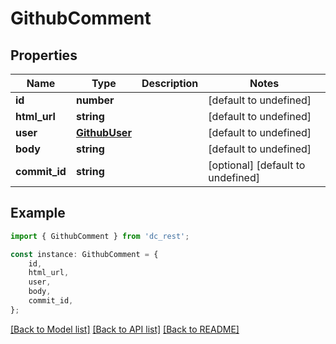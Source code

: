 # GithubComment


## Properties

Name | Type | Description | Notes
------------ | ------------- | ------------- | -------------
**id** | **number** |  | [default to undefined]
**html_url** | **string** |  | [default to undefined]
**user** | [**GithubUser**](GithubUser.md) |  | [default to undefined]
**body** | **string** |  | [default to undefined]
**commit_id** | **string** |  | [optional] [default to undefined]

## Example

```typescript
import { GithubComment } from 'dc_rest';

const instance: GithubComment = {
    id,
    html_url,
    user,
    body,
    commit_id,
};
```

[[Back to Model list]](../README.md#documentation-for-models) [[Back to API list]](../README.md#documentation-for-api-endpoints) [[Back to README]](../README.md)

